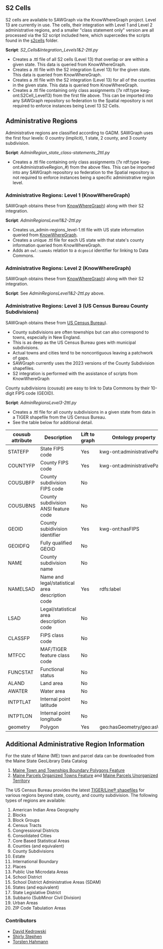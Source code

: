 ## S2 Cells
S2 cells are available to SAWGraph via the KnowWhereGraph project. Level 13 are currently in use. The cells, their integration with Level 1 and Level 2 administrative regions, and a smaller "class statement only" version are all processed via the S2 script included here, which supercedes the scripts found in the [s2cells](/datasets/s2cells) folder.

**Script**: *S2_Cells&Integration_Levels1&2-2ttl.py*
* Creates a .ttl file of all S2 cells (Level 13) that overlap or are within a given state. This data is queried from KnowWhereGraph.
* Creates a .ttl file with the S2 integration (Level 13) for the given state. This data is queried from KnowWhereGraph.
* Creates a .ttl file with the S2 integration (Level 13) for all of the counties in the given state. This data is queried from KnowWhereGraph.
* Creates a .ttl file containing only class assignments (*?x* rdf:type kwg-ont:S2Cell_Level13) from the first file above. This can be imported into any SAWGraph repository so federation to the Spatial repository is not required to enforce instances being Level 13 S2 Cells.

## Administrative Regions
Administrative regions are classified according to GADM. SAWGraph uses the first four levels: 0 country (implicit), 1 state, 2 county, and 3 county subdivision.

**Script**: *AdminRegion_state_class-statements_2ttl.py*
* Creates a .ttl file containing only class assignments (*?x* rdf:type kwg-ont:AdministrativeRegion_*#*) from the above files. This can be imported into any SAWGraph repository so federation to the Spatial repository is not required to enforce instances being a specific administrative region level.

### Administrative Regions: Level 1 (KnowWhereGraph)
SAWGraph obtains these from [KnowWhereGraph](https://www.knowwheregraph.org/)) along with their S2 integration.

**Script**: *AdminRegionsLevel1&2-2ttl.py*
* Creates us_admin-regions_level-1.ttl file with US state information queried from [KnowWhereGraph](https://stko-kwg.geog.ucsb.edu/graphdb/sparql).
* Creates a unique .ttl file for each US state with that state's county information queried from KnowWhereGraph.
* Adds an `owl:sameAs` relation to a `dcgeoid` identifier for linking to Data Commons.

### Administrative Regions: Level 2 (KnowWhereGraph)
SAWGraph obtains these from [KnowWhereGraph](https://www.knowwheregraph.org/)) along with their S2 integration.

**Script**: See *AdminRegionsLevel1&2-2ttl.py* above.

### Administrative Regions: Level 3 (US Census Bureau County Subdivisions)
SAWGraph obtains these from [US Census Bureau](https://www.census.gov/cgi-bin/geo/shapefiles/index.php)).
* County subdivisions are often townships but can also correspond to towns, especially in New England.
* This is as deep as the US Census Bureau goes with municipal subdivisions.
* Actual towns and cities tend to be noncontiguous leaving a patchwork of gaps.
* SAWGraph currently uses the 2023 versions of the County Subdivision shapefiles.
* S2 integration is performed with the assistance of scripts from KnowWhereGraph

County subdivisions (cousub) are easy to link to Data Commons by their 10-digit FIPS code (GEOID).

**Script**: *AdminRegionsLevel3-2ttl.py*
* Creates a .ttl file for all county subdivisions in a given state from data in a TIGER shapefile from the US Census Bureau.
* See the table below for additional detail.

| cousub attribute | Description | Lift to graph | Ontology property | Notes |
| --- | --- | --- | --- | --- |
| STATEFP | State FIPS code | Yes | kwg-ont:administrativePartOf | STATEFP + COUNTYFP |
| COUNTYFP | County FIPS code | Yes | kwg-ont:administrativePartOf | STATEFP + COUNTYFP |
| COUSUBFP | County subdivision FIPS code | No |  |  |
| COUSUBNS | County subdivision ANSI feature code | No |  |  |
| GEOID | County subidivision identifier | Yes | kwg-ont:hasFIPS |  |
| GEOIDFQ | Fully qualified GEOID | No |  |  |
| NAME | County subdivision name | No |  |  |
| NAMELSAD | Name and legal/statistical area description code | Yes | rdfs:label | + County + State |
| LSAD | Legal/statistical area description code | No |  |  |
| CLASSFP | FIPS class code | No |  |  |
| MTFCC | MAF/TIGER feature class code | No |  |  |
| FUNCSTAT | Functional status | No |  |  |
| ALAND | Land area | No |  |  |
| AWATER | Water area | No |  |  |
| INTPTLAT | Internal point latitude | No |  |  |
| INTPTLON | Internal point longitude | No |  |  |
| geometry | Polygon | Yes | geo:hasGeometry/geo:asWKT |  |

## Additional Administrative Region Information
For the state of Maine (ME) town and parcel data can be downloaded from the Maine State GeoLibrary Data Catalog
  1. [Maine Town and Townships Boundary Polygons Feature](https://maine.hub.arcgis.com/datasets/maine::maine-town-and-townships-boundary-polygons-feature-1/explore?showTable=true)
  2. [Maine Parcels Organized Towns Feature](https://maine.hub.arcgis.com/maps/maine::maine-parcels-organized-towns-feature/about) and [Maine Parcels Unorganized Territory](https://maine.hub.arcgis.com/datasets/868097d1a133446f8ffae242929a25dd/explore)

The US Census Bureau provides the latest [TIGER/Line® shapefiles](https://www.census.gov/cgi-bin/geo/shapefiles/index.php) for various regions beyond state, county, and county subdivision.
The following types of regions are available:
  1. American Indian Area Geography
  2. Blocks
  3. Block Groups
  4. Census Tracts
  5. Congressional Districts
  6. Consolidated Cities
  7. Core Based Statistical Areas
  8. Counties (and equivalent)
  9. County Subdivisions
  10. Estate
  11. International Boundary
  12. Places
  13. Public Use Microdata Areas
  14. School District
  15. School District Administrative Areas (SDAM)
  16. States (and equivalent)
  17. State Legislative District
  18. Subbario (SubMinor Civil Division)
  19. Urban Areas
  20. ZIP Code Tabulation Areas

### Contributors
* [David Kedrowski](https://github.com/dkedrowski)
* [Shirly Stephen](https://github.com/shirlysteph)
* [Torsten Hahmann](https://github.com/thahmann)
